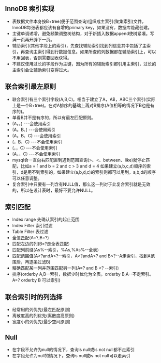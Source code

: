 ## InnoDB 索引实现
* 表数据文件本身按B+tree(便于范围查询)组织成主索引(聚集索引)文件。InnoDB每张表都应该有自增的primary key，如果没有，数据库隐藏创建。
* 主键单调递增，避免频繁调整树结构，对于新插入数据append使树紧凑。写满一页再开辟下一页。
* 辅助索引(其他字段上的索引)，先查找辅助索引找到列信息其中包括了主索引，再查询主索引得到行数据信息。如果所查的列数据都在辅助索引上，可以不用回表，否则需要回表获得。
* 不建议使用过长的字段作为主键，因为所有的辅助索引都引用主索引，过长的主索引会让辅助索引变得过大。
## 联合索引最左原则
* 联合索引有三个索引字段(A,B,C)。相当于建立了A，AB，ABC三个索引(实际上是一个B+tree)。在对A排序的基础上再对B排序(A值相等的情况下B也是有序的)。
* 单看B并不是有序的，所以有最左匹配原则。
* (A，，)     ---会使用索引  
* (A，B，)    ---会使用索引
* (A，B，C)   ---会使用索引
* (，B，C)    ---不会使用索引
* (，，C)     ---不会使用索引
* (A，，C)    ---不会使用索引
* mysql会一直向右匹配直到遇到范围查询(>、<、between、like)就停止匹配，比如a = 1 and b = 2 and c > 3 and d = 4 如果建立(a,b,c,d)顺序的索引，d是用不到索引的，如果建立(a,b,d,c)的索引则都可以用到，a,b,d的顺序可以任意调整。
* 复合索引中只要有一列含有NULL值，那么这一列对于此复合索引就是无效的，所以在设计表时，最好不要允许NULL。
## 索引匹配
* Index range 先确认索引的起止范围
* Index Filter 索引过滤
* Table Filter 表过滤
* 全值匹配(A=?,B=?)
* 匹配左边的列(B=?走全表匹配)
* 匹配列前缀(As%--索引，%As,%As%--全表)
* 匹配范围值(A>?andA<?--索引，A>?andA<? and B<?--A走索引，找到A范围后，再逐条过滤B)
* 精确匹配某一列并范围匹配另一列(A=? and B >? --索引)
* 排序(orderby A,B--索引，数据少时优化为全表。orderby B,A--不走索引。A=? orderby B 可以索引)
## 联合索引时的列选择
* 经常用的列优先(最左匹配原则)
* 离散度高的列优先(离散度高原则)
* 宽度小的列优先(最少空间原则)
## Null
* 在字段不允许为null的情况下，查询is null或is not null都不走索引
* 在字段允许为null的情况下，查询is null或is not null可以走索引
